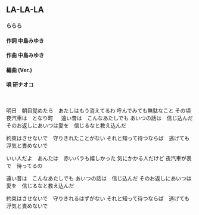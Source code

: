 ## LA-LA-LA
#### ららら

#### 作詞      中島みゆき
#### 作曲      中島みゆき
#### 編曲 (Ver.)
#### 唄        研ナオコ
 

明日　朝目覚めたら　あたしはもう消えてるわ
呼んでみても無駄なこと
その頃夜汽車は　となり町
　
遠い昔は　こんなあたしでも
あいつの話は　信じ込んだ
そのお返しにあいつは愛を　信じるなと教え込んだ

約束はさせないで　守りきれたことがない
それと知って待つならば　逃げても浮気と責めないで



いい人だよ　あんたは　赤いバラも嬉しかった
気にかかる人だけど
夜汽車が表で　待ってるの

遠い昔は　こんなあたしでも
あいつの話は　信じ込んだ
そのお返しにあいつは愛を　信じるなと教え込んだ

約束はさせないで　守りきれるはずがない
それと知って待つならば　逃げても浮気と責めないで
